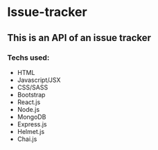 # Issue-tracker
## This is an API of an issue tracker

### Techs used:

- HTML
- Javascript/JSX
- CSS/SASS
- Bootstrap
- React.js
- Node.js
- MongoDB
- Express.js
- Helmet.js
- Chai.js
